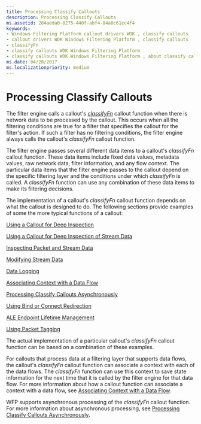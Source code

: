 ```yaml
---
title: Processing Classify Callouts
description: Processing Classify Callouts
ms.assetid: 284aeda0-8275-440f-abf4-84a0c61cc4f4
keywords:
- Windows Filtering Platform callout drivers WDK , classify callouts
- callout drivers WDK Windows Filtering Platform , classify callouts
- classifyFn
- classify callouts WDK Windows Filtering Platform
- classify callouts WDK Windows Filtering Platform , about classify callouts
ms.date: 04/20/2017
ms.localizationpriority: medium
---
```


# Processing Classify Callouts


The filter engine calls a callout's [*classifyFn*](https://docs.microsoft.com/windows-hardware/drivers/ddi/fwpsk/nc-fwpsk-fwps_callout_classify_fn0) callout function when there is network data to be processed by the callout. This occurs when all the filtering conditions are true for a filter that specifies the callout for the filter's action. If such a filter has no filtering conditions, the filter engine always calls the callout's *classifyFn* callout function.

The filter engine passes several different data items to a callout's *classifyFn* callout function. These data items include fixed data values, metadata values, raw network data, filter information, and any flow context. The particular data items that the filter engine passes to the callout depend on the specific filtering layer and the conditions under which *classifyFn* is called. A *classifyFn* function can use any combination of these data items to make its filtering decisions.

The implementation of a callout's *classifyFn* callout function depends on what the callout is designed to do. The following sections provide examples of some the more typical functions of a callout:

[Using a Callout for Deep Inspection](using-a-callout-for-deep-inspection.md)

[Using a Callout for Deep Inspection of Stream Data](using-a-callout-for-deep-inspection-of-stream-data.md)

[Inspecting Packet and Stream Data](inspecting-packet-and-stream-data.md)

[Modifying Stream Data](modifying-stream-data.md)

[Data Logging](data-logging.md)

[Associating Context with a Data Flow](associating-context-with-a-data-flow.md)

[Processing Classify Callouts Asynchronously](processing-classify-callouts-asynchronously.md)

[Using Bind or Connect Redirection](using-bind-or-connect-redirection.md)

[ALE Endpoint Lifetime Management](ale-endpoint-lifetime-management.md)

[Using Packet Tagging](using-packet-tagging.md)

The actual implementation of a particular callout's *classifyFn* callout function can be based on a combination of these examples.

For callouts that process data at a filtering layer that supports data flows, the callout's *classifyFn* callout function can associate a context with each of the data flows. The *classifyFn* function can use this context to save state information for the next time that it is called by the filter engine for that data flow. For more information about how a callout function can associate a context with a data flow, see [Associating Context with a Data Flow](associating-context-with-a-data-flow.md).

WFP supports asynchronous processing of the *classifyFn* callout function. For more information about asynchronous processing, see [Processing Classify Callouts Asynchronously](processing-classify-callouts-asynchronously.md).

 

 





